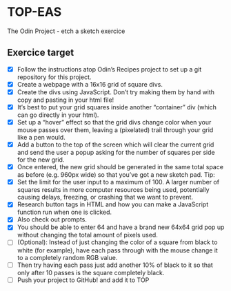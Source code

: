 # TOP-EAS
The Odin Project - etch a sketch exercice

## Exercice target

- [x] Follow the instructions atop Odin’s Recipes project to set up a git repository for this project.
- [x] Create a webpage with a 16x16 grid of square divs.
- [x] Create the divs using JavaScript. Don’t try making them by hand with copy and pasting in your html file!
- [x] It’s best to put your grid squares inside another “container” div (which can go directly in your html).
- [x] Set up a “hover” effect so that the grid divs change color when your mouse passes over them, leaving a (pixelated) trail through your grid like a pen would.
- [x] Add a button to the top of the screen which will clear the current grid and send the user a popup asking for the number of squares per side for the new grid. 
- [x] Once entered, the new grid should be generated in the same total space as before (e.g. 960px wide) so that you’ve got a new sketch pad. Tip: 
- [x] Set the limit for the user input to a maximum of 100. A larger number of squares results in more computer resources being used, potentially causing delays, freezing, or crashing that we want to prevent.
- [x] Research button tags in HTML and how you can make a JavaScript function run when one is clicked.
- [x] Also check out prompts.
- [x] You should be able to enter 64 and have a brand new 64x64 grid pop up without changing the total amount of pixels used.
- [ ] (Optional): Instead of just changing the color of a square from black to white (for example), have each pass through with the mouse change it to a completely random RGB value.
- [ ]  Then try having each pass just add another 10% of black to it so that only after 10 passes is the square completely black.
- [ ]  Push your project to GitHub! and add it to TOP
